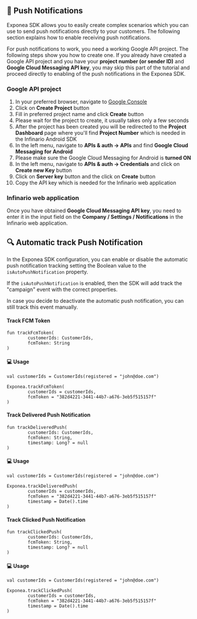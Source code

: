 ## 📣  Push Notifications

Exponea SDK allows you to easily create complex scenarios which you can use to send push notifications directly to your customers. The following section explains how to enable receiving push notifications.

For push notifications to work, you need a working Google API project. The following steps show you how to create one. If you already have created a Google API project and you have your **project number (or sender ID)** and **Google Cloud Messaging API key**, you may skip this part of the tutorial and proceed directly to enabling of the push notifications in the Exponea SDK.

### Google API project

1) In your preferred browser, navigate to [Google Console](https://console.developers.google.com)
2) Click on **Create Project** button
3) Fill in preferred project name and click **Create** button
4) Please wait for the project to create, it usually takes only a few seconds
5) After the project has been created you will be redirected to the **Project Dashboard** page where you'll find **Project Number** which is needed in the Infinario Android SDK
6) In the left menu, navigate to **APIs & auth -> APIs** and find **Google Cloud Messaging for Android**
7) Please make sure the Google Cloud Messaging for Android is **turned ON**
8) In the left menu, navigate to **APIs & auth -> Credentials** and click on **Create new Key** button
9) Click on **Server key** button and the click on **Create** button
10) Copy the API key which is needed for the Infinario web application

### Infinario web application

Once you have obtained **Google Cloud Messaging API key**, you need to enter it in the input field on the **Company / Settings / Notifications** in the Infinario web application.

## 🔍 Automatic track Push Notification

In the Exponea SDK configuration, you can enable or disable the automatic push notification tracking setting the Boolean value to the `isAutoPushNotification` property.

If the `isAutoPushNotification` is enabled, then the SDK will add track the "campaign" event with the correct properties.

In case you decide to deactivate the automatic push notification, you can still track this event manually.

#### Track FCM Token

```
fun trackFcmToken(
        customerIds: CustomerIds,
        fcmToken: String
)
```

#### 💻 Usage

```
val customerIds = CustomerIds(registered = "john@doe.com")

Exponea.trackFcmToken(
        customerIds = customerIds,
        fcmToken = "382d4221-3441-44b7-a676-3eb5f515157f"
)
```

#### Track Delivered Push Notification

```
fun trackDeliveredPush(
        customerIds: CustomerIds, 
        fcmToken: String, 
        timestamp: Long? = null
)
```

#### 💻 Usage

```
val customerIds = CustomerIds(registered = "john@doe.com")

Exponea.trackDeliveredPush(
        customerIds = customerIds,
        fcmToken = "382d4221-3441-44b7-a676-3eb5f515157f"
        timestamp = Date().time
)
```

#### Track Clicked Push Notification

```
fun trackClickedPush(
        customerIds: CustomerIds, 
        fcmToken: String, 
        timestamp: Long? = null
) 
```

#### 💻 Usage

```
val customerIds = CustomerIds(registered = "john@doe.com")

Exponea.trackClickedPush(
        customerIds = customerIds,
        fcmToken = "382d4221-3441-44b7-a676-3eb5f515157f"
        timestamp = Date().time
)
```